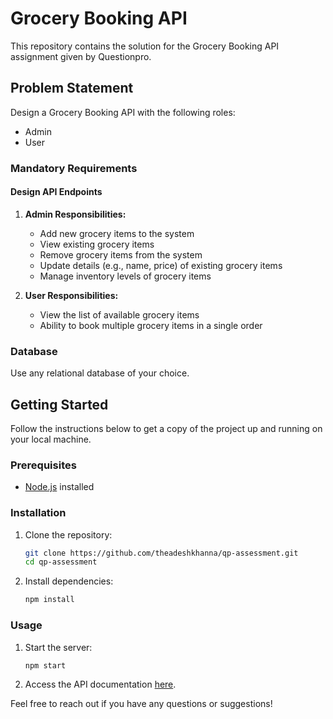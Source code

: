 # Grocery Booking API

This repository contains the solution for the Grocery Booking API assignment given by Questionpro.

## Problem Statement

Design a Grocery Booking API with the following roles:

- Admin
- User

### Mandatory Requirements

#### Design API Endpoints

1. **Admin Responsibilities:**
   - Add new grocery items to the system
   - View existing grocery items
   - Remove grocery items from the system
   - Update details (e.g., name, price) of existing grocery items
   - Manage inventory levels of grocery items

2. **User Responsibilities:**
   - View the list of available grocery items
   - Ability to book multiple grocery items in a single order

### Database

Use any relational database of your choice.

## Getting Started

Follow the instructions below to get a copy of the project up and running on your local machine.

### Prerequisites

- [Node.js](https://nodejs.org/) installed

### Installation

1. Clone the repository:

    ```bash
    git clone https://github.com/theadeshkhanna/qp-assessment.git
    cd qp-assessment
    ```

2. Install dependencies:

    ```bash
    npm install
    ```

### Usage

1. Start the server:

    ```bash
    npm start
    ```

2. Access the API documentation [here](https://documenter.getpostman.com/view/32664279/2s9Yyth1gt).

Feel free to reach out if you have any questions or suggestions!
